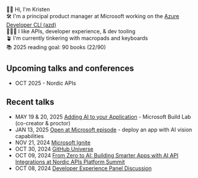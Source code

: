👋🏻 Hi, I'm Kristen <br>
🛠️ I'm a principal product manager at Microsoft working on the [Azure Developer CLI (azd)](https://learn.microsoft.com/en-us/azure/developer/azure-developer-cli/) <br>
👩🏻‍💻 I like APIs, developer experience, & dev tooling <br> 
🪴 I'm currently tinkering with macropads and keyboards <br>
📚 2025 reading goal: 90 books (22/90) <br>

Upcoming talks and conferences
---
- OCT 2025 - Nordic APIs

Recent talks
---
- MAY 19 & 20, 2025 [Adding AI to your Application](https://github.com/microsoft/build25-LAB309) - Microsoft Build Lab (co-creator & proctor)
- JAN 13, 2025 [Open at Microsoft episode](https://youtu.be/NNy6qPMAg60?si=IgoXSZ10et2LPGb3) - deploy an app with AI vision capabilities 
- NOV 21, 2024 [Microsoft Ignite](https://ignite.microsoft.com/en-US/sessions/0c222358-fd2b-4f6f-b5f2-e113d60eae58)
- OCT 30, 2024 [GitHub Universe](https://reg.githubuniverse.com/flow/github/universe24/attendee-portal/page/sessioncatalog/session/1722975257185001oCrC)
- OCT 09, 2024 [From Zero to AI: Building Smarter Apps with AI API Integrations at Nordic APIs Platform Summit](https://nordicapis.com/events/platform-summit-2024/)
- OCT 08, 2024 [Developer Experience Panel Discussion](https://nordicapis.com/sessions/developer-experience-panel-discussion/)
